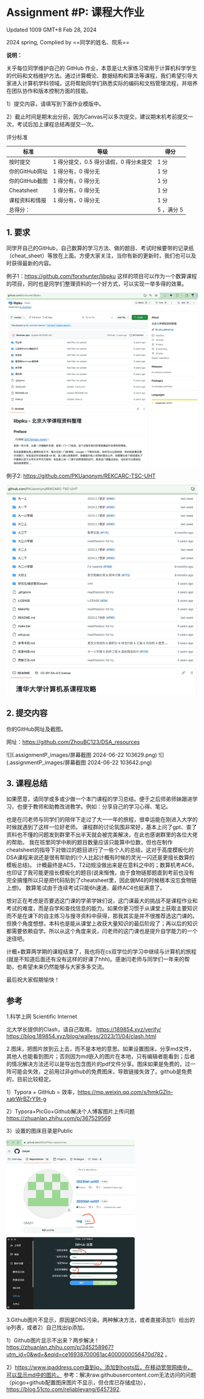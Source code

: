 # Assignment #P: 课程大作业

Updated 1009 GMT+8 Feb 28, 2024

2024 spring, Complied by ==同学的姓名、院系==



**说明：**

关乎每位同学维护自己的 GitHub 作业，本意是让大家练习常用于计算机科学学生的代码和文档维护方法。通过计算概论、数据结构和算法等课程，我们希望引导大家进入计算机学科领域。这将帮助同学们熟悉实际的编码和文档管理流程，并培养在团队协作和版本控制方面的技能。

1）提交内容，请填写到下面作业模版中。

2）截止时间是期末出分前，因为Canvas可以多次提交，建议期末机考前提交一次，考试后加上课程总结再提交一次。



评分标准

| 标准           | 等级                                   | 得分       |
| -------------- | -------------------------------------- | ---------- |
| 按时提交       | 1 得分提交，0.5 得分请假，0 得分未提交 | 1 分       |
| 你的GitHub网址 | 1 得分有，0 得分无                     | 1 分       |
| 你的GitHub截图 | 1 得分有，0 得分无                     | 1 分       |
| Cheatsheet     | 1 得分有，0 得分无                     | 1 分       |
| 课程资料和情报 | 1 得分有，0 得分无                     | 1 分       |
| 总得分：       |                                        | 5 ，满分 5 |





## 1. 要求

同学开自己的GitHub，自己数算的学习方法、做的题目、考试时候要带的记录纸（cheat_sheet）等放在上面。方便大家关注，当你有新的更新时，我们也可以及时获得最新的内容。

例子1：https://github.com/forxhunter/libpku 这样的项目可以作为一个数算课程的项目，同时也是同学们整理资料的一个好方式，可以实现一举多得的效果。



![image-20240219114316139](https://raw.githubusercontent.com/GMyhf/img/main/img/image-20240219114316139.png)





例子2: https://github.com/PKUanonym/REKCARC-TSC-UHT

![image-20240219114436829](https://raw.githubusercontent.com/GMyhf/img/main/img/image-20240219114436829.png)



## 2. 提交内容

你的GitHub网址及截图。

网址：https://github.com/ZhouBC123/DSA_resources

![](.assignmentP_images/屏幕截图 2024-06-22 103629.png)
![](.assignmentP_images/屏幕截图 2024-06-22 103642.png)
## 3. 课程总结

如果愿意，请同学或多或少做一个本门课程的学习总结。便于之后师弟师妹跟进学习，也便于教师和助教改进教学。例如：分享自己的学习心得、笔记。

也是在闫老师与同学们的陪伴下走过了大一一年的旅程，很幸运能在刚进入大学的时候就遇到了这样一位好老师。
课程群的讨论氛围非常好，基本上问了gpt、查了资料也不懂的问题发到群里不出半天就会被完美解决，在此也感谢群里的各位大佬的帮助。
我在班里同学中刷的题目数量应该只能算中位数，但也在制作cheatsheet的指导下对做过的题目进行了一些个人的总结，这对于高度模板化的DSA课程来说还是很有帮助的(个人比起计概有时候的灵光一闪还是更擅长数算的模板总结)。
计概最终是AC5，T2动规没做出来是在意料之中的；数算机考AC6，也印证了我可能更擅长模板化的题目(说来惭愧，由于食物链那题直到考前也没有完全搞懂所以只是把代码贴到了cheatsheet里，因此做M4的时候根本没忘食物链上想)。
数算笔试由于连续考试只能6h速通，最终AC4也挺满意了。

想对正在考虑是否要选这门课的学弟学妹们说，这门课最大的挑战不是课程作业和考试的难度，而是自学和查找信息的能力。如果你更习惯于从课堂上获取主要知识而不是在课下的自主练习与搜寻资料中获得，那我其实是并不很推荐选这门课的。
但换个角度想想，本科也是能从课堂上收获大量知识的最后阶段了；再以后的知识都需要依赖自学。所以从这个角度来说，闫老师的这门课也是提升自学能力的一个途径吧。

计概+数算两学期的课程结束了，我也将在cs双学位的学习中继续与计算机的旅程(就是不知道后面还有没有这样的好课了hhh)。感谢闫老师与同学们一年来的帮助，也希望未来仍然能够与大家多多交流。

最后祝大家假期愉快！

## 参考

1.科学上网 Scientific Internet

北大学长提供的Clash，请自己取用。
https://189854.xyz/verify/
https://blog.189854.xyz/blog/walless/2023/11/04/clash.html



2.图床，把图片放到云上去，而不是本地的意思。如果设置图床，分享md文件，其他人也能看到图片；否则因为md嵌入的图片在本地，只有编辑者能看到；后者的情况解决方法还可以是导出包含图片的pdf文件分享。图床如果是免费的，过一阵可能会失效，之前用过非github的免费图床，导致链接失效了。github是免费的，目前比较稳定。

1）Typora + GitHub = 效率，https://mp.weixin.qq.com/s/hmkGZln-xatrWrBZrY9t-g

2）Typora+PicGo+Github解决个人博客图片上传问题 https://zhuanlan.zhihu.com/p/367529569

3）设置的图床目录是Public

<img src="https://raw.githubusercontent.com/GMyhf/img/main/img/image-20240228102834113.png" alt="image-20240228102834113" style="zoom:33%;" />



<img src="https://raw.githubusercontent.com/GMyhf/img/main/img/image-20240228102902018.png" alt="image-20240228102902018" style="zoom:33%;" />





3.Github图片不显示，原因是DNS污染。两种解决方法，或者直接添加1）给出的ip列表，或者2）自己找出ip添加。

1）Github图片显示不出来？两步解决！ https://zhuanlan.zhihu.com/p/345258967?utm_id=0&wd=&eqid=ce16938700061ac4000000056470d782 。

2）https://www.ipaddress.com查到ip，添加到hosts后，在移动宽带网络中，可以显示md中的图片。 参考：解决raw.githubusercontent.com无法访问的问题（picgo+github配置图床图片不显示，但仓库已存储成功），https://blog.51cto.com/reliableyang/6457392.  




